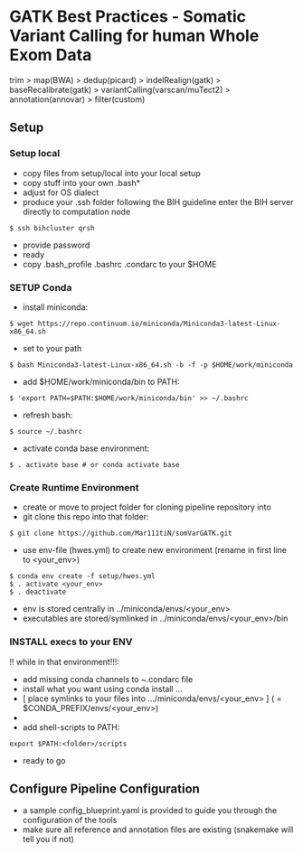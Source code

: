 # GATK Best Practices - Somatic Variant Calling for human Whole Exom Data

trim > map(BWA) > dedup(picard) > indelRealign(gatk) > baseRecalibrate(gatk) > variantCalling(varscan/muTect2) > annotation(annovar) > filter(custom)
## Setup

### Setup local
* copy files from setup/local into your local setup 
* copy stuff into your own .bash*
* adjust for OS dialect
* produce your .ssh folder following the BIH guideline
enter the BIH server directly to computation node

```
$ ssh bihcluster qrsh
```
* provide password
* ready
* copy .bash_profile .bashrc .condarc to your $HOME

### SETUP Conda
* install miniconda:
```
$ wget https://repo.continuum.io/miniconda/Miniconda3-latest-Linux-x86_64.sh
```
* set to your path
```
$ bash Miniconda3-latest-Linux-x86_64.sh -b -f -p $HOME/work/miniconda
```
* add $HOME/work/miniconda/bin to PATH:
```
$ 'export PATH=$PATH:$HOME/work/miniconda/bin' >> ~/.bashrc
```
* refresh bash:
```
$ source ~/.bashrc
```
* activate conda base environment:
```
$ . activate base # or conda activate base
```

### Create Runtime Environment
* create or move to project folder <folder/> for cloning pipeline repository into
* git clone this repo into that folder:
```
$ git clone https://github.com/Mar111tiN/somVarGATK.git
```
* use env-file (hwes.yml) to create new environment (rename in first line to <your_env>)
```
$ conda env create -f setup/hwes.yml
$ . activate <your_env>
$ . deactivate
```
* env is stored centrally in ../miniconda/envs/<your_env>
* executables are stored/symlinked in ../miniconda/envs/<your_env>/bin

### INSTALL execs to your ENV
!! while in that environment!!!:
* add missing conda channels to ~.condarc file
* install what you want using conda install ...
* [ place symlinks to your files into .../miniconda/envs/<your_env> ]
    ( = $CONDA_PREFIX/envs/<your_env>)
* 
* add shell-scripts to PATH:
```
export $PATH:<folder>/scripts
```
* ready to go

## Configure Pipeline Configuration
* a sample config_blueprint.yaml is provided to guide you through the configuration of the tools
* make sure all reference and annotation files are existing (snakemake will tell you if not)




